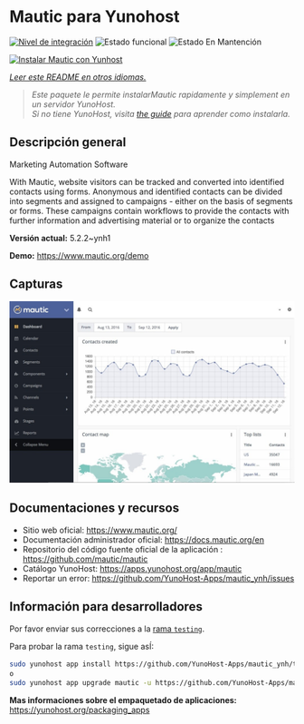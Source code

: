 <!--
Este archivo README esta generado automaticamente<https://github.com/YunoHost/apps/tree/master/tools/readme_generator>
No se debe editar a mano.
-->

# Mautic para Yunohost

[![Nivel de integración](https://apps.yunohost.org/badge/integration/mautic)](https://ci-apps.yunohost.org/ci/apps/mautic/)
![Estado funcional](https://apps.yunohost.org/badge/state/mautic)
![Estado En Mantención](https://apps.yunohost.org/badge/maintained/mautic)

[![Instalar Mautic con Yunhost](https://install-app.yunohost.org/install-with-yunohost.svg)](https://install-app.yunohost.org/?app=mautic)

*[Leer este README en otros idiomas.](./ALL_README.md)*

> *Este paquete le permite instalarMautic rapidamente y simplement en un servidor YunoHost.*  
> *Si no tiene YunoHost, visita [the guide](https://yunohost.org/install) para aprender como instalarla.*

## Descripción general

Marketing Automation Software

With Mautic, website visitors can be tracked and converted into identified contacts using forms. Anonymous and identified contacts can be divided into segments and assigned to campaigns - either on the basis of segments or forms. These campaigns contain workflows to provide the contacts with further information and advertising material or to organize the contacts

**Versión actual:** 5.2.2~ynh1

**Demo:** <https://www.mautic.org/demo>

## Capturas

![Captura de Mautic](./doc/screenshots/mautic-Screenshots.jpg)

## Documentaciones y recursos

- Sitio web oficial: <https://www.mautic.org/>
- Documentación administrador oficial: <https://docs.mautic.org/en>
- Repositorio del código fuente oficial de la aplicación : <https://github.com/mautic/mautic>
- Catálogo YunoHost: <https://apps.yunohost.org/app/mautic>
- Reportar un error: <https://github.com/YunoHost-Apps/mautic_ynh/issues>

## Información para desarrolladores

Por favor enviar sus correcciones a la [rama `testing`](https://github.com/YunoHost-Apps/mautic_ynh/tree/testing).

Para probar la rama `testing`, sigue asÍ:

```bash
sudo yunohost app install https://github.com/YunoHost-Apps/mautic_ynh/tree/testing --debug
o
sudo yunohost app upgrade mautic -u https://github.com/YunoHost-Apps/mautic_ynh/tree/testing --debug
```

**Mas informaciones sobre el empaquetado de aplicaciones:** <https://yunohost.org/packaging_apps>
